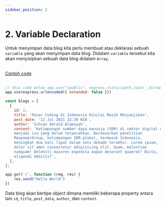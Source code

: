 ```yaml
---
sidebar_position: 2
---
```


# 2. Variable Declaration

Untuk menyimpan data blog kita perlu membuat atau deklarasi sebuah `variable` yang akan menyimpan data blog. Didalam `variable` tersebut kita akan menyisipkan sebuah data blog didalam `Array`.

<br />

<a class="btn-example-code" href="https://github.com/demo-dumbways/ebook-code-result-chapter-2/tree/day3-1.variable-declaration">
Contoh code
</a>

<br />
<br />

```js {4-18} title=index.js
// this code below app.use("/public", express.static(path.join(__dirname, "../public")));
app.use(express.urlencoded({ extended: false }))

const blogs = [
  {
    id: 1,
    title: 'Pasar Coding di Indonesia Dinilai Masih Menjanjikan',
    post_date: '12 Jul 2021 22:30 WIB',
    author: 'Ichsan Emrald Alamsyah',
    content: `Ketimpangan sumber daya manusia (SDM) di sektor digital masih
    menjadi isu yang belum terpecahkan. Berdasarkan penelitian
    ManpowerGroup, ketimpangan SDM global, termasuk Indonesia,
    meningkat dua kali lipat dalam satu dekade terakhir. Lorem ipsum,
    dolor sit amet consectetur adipisicing elit. Quam, molestiae
    numquam! Deleniti maiores expedita eaque deserunt quaerat! Dicta,
    eligendi debitis?`,
  },
];

app.get('/', function (req, res) {
    res.send("Hello World")
})
```

Data blog akan bertipe object dimana memiliki beberapa property antara lain `id`, `title`, `post_data`, `author`, dan `content`.
